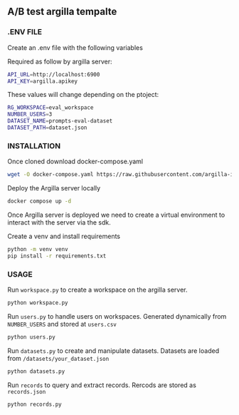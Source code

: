 
## A/B test argilla tempalte

### .ENV FILE
Create an .env file with the following variables

Required as follow by argilla server:
```bash
API_URL=http://localhost:6900
API_KEY=argilla.apikey
```

These values will change depending on the ptoject:
```bash
RG_WORKSPACE=eval_workspace
NUMBER_USERS=3
DATASET_NAME=prompts-eval-dataset
DATASET_PATH=dataset.json
```

### INSTALLATION
Once cloned download docker-compose.yaml
```bash
wget -O docker-compose.yaml https://raw.githubusercontent.com/argilla-io/argilla/main/examples/deployments/docker/docker-compose.yaml
```

Deploy the Argilla server locally
```bash
docker compose up -d
```
Once Argilla server is deployed we need to create a virtual environment to interact with the server via the sdk.

Create a venv and install requirements
```bash
python -m venv venv
pip install -r requirements.txt
```
### USAGE
Run `workspace.py` to create a workspace on the argilla server.
```bash
python workspace.py
```

Run `users.py` to handle users on workspaces.
Generated dynamically from `NUMBER_USERS` and stored at `users.csv`
```bash
python users.py
```

Run `datasets.py` to create and manipulate datasets.
Datasets are loaded from `/datasets/your_dataset.json`
```bash
python datasets.py
```

Run `records` to query and extract records.
Rercods are stored as `records.json`
```bash
python records.py
```
